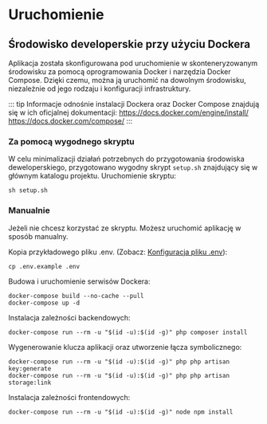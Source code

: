 # Uruchomienie

## Środowisko developerskie przy użyciu Dockera
Aplikacja została skonfigurowana pod uruchomienie w skonteneryzowanym środowisku za pomocą oprogramowania Docker i narzędzia Docker Compose. Dzięki czemu, można ją uruchomić na dowolnym środowisku, niezależnie od jego rodzaju i konfiguracji infrastruktury.

::: tip
Informacje odnośnie instalacji Dockera oraz Docker Compose znajdują się w ich oficjalnej dokumentacji:
https://docs.docker.com/engine/install/
https://docs.docker.com/compose/
:::
### Za pomocą wygodnego skryptu
W celu minimalizacji działań potrzebnych do przygotowania środowiska deweloperskiego, przygotowano wygodny skrypt `setup.sh` znajdujący się w głównym katalogu projektu. Uruchomienie skryptu:
```
sh setup.sh
```

### Manualnie
Jeżeli nie chcesz korzystać ze skryptu. Możesz uruchomić aplikację w sposób manualny.


Kopia przykładowego pliku .env. (Zobacz: [Konfiguracja pliku .env](../technical/configure.html#plik-env)):
```
cp .env.example .env
```

Budowa i uruchomienie serwisów Dockera:
```
docker-compose build --no-cache --pull
docker-compose up -d
```

Instalacja zależności backendowych:
```
docker-compose run --rm -u "$(id -u):$(id -g)" php composer install
```

Wygenerowanie klucza aplikacji oraz utworzenie łącza symbolicznego:
```
docker-compose run --rm -u "$(id -u):$(id -g)" php php artisan key:generate
docker-compose run --rm -u "$(id -u):$(id -g)" php php artisan storage:link
```

Instalacja zależności frontendowych:
```
docker-compose run --rm -u "$(id -u):$(id -g)" node npm install
```